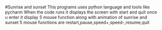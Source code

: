 #Sunrise and sunset
This programs uses python language and tools like pycharm
When the code runs it displays the screen with start and quit
once u enter it display 5 mouse function along with animation of sunrise and sunset
5 mouse functions are restart,pause,speed+,speed-,resume,quit
